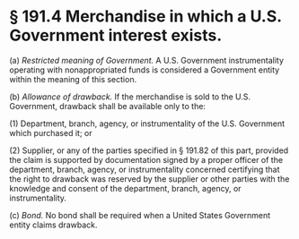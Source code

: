 # § 191.4   Merchandise in which a U.S. Government interest exists.

(a) *Restricted meaning of Government.* A U.S. Government instrumentality operating with nonappropriated funds is considered a Government entity within the meaning of this section.


(b) *Allowance of drawback.* If the merchandise is sold to the U.S. Government, drawback shall be available only to the:


(1) Department, branch, agency, or instrumentality of the U.S. Government which purchased it; or


(2) Supplier, or any of the parties specified in § 191.82 of this part, provided the claim is supported by documentation signed by a proper officer of the department, branch, agency, or instrumentality concerned certifying that the right to drawback was reserved by the supplier or other parties with the knowledge and consent of the department, branch, agency, or instrumentality.


(c) *Bond.* No bond shall be required when a United States Government entity claims drawback.




